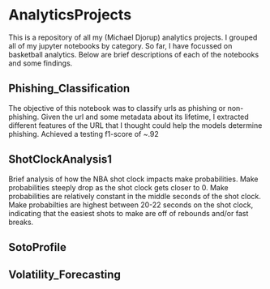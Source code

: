 # AnalyticsProjects
This is a repository of all my (Michael Djorup) analytics projects. I grouped all of my jupyter notebooks by category. So far, I have focussed on basketball analytics. Below are brief descriptions of each of the notebooks and some findings.


## Phishing_Classification
The objective of this notebook was to classify urls as phishing or non-phishing. Given the url and some metadata about its lifetime, I extracted different features of the URL that I thought could help the models determine phishing. Achieved a testing f1-score of ~.92

## ShotClockAnalysis1
Brief analysis of how the NBA shot clock impacts make probabilities. Make probabilities steeply drop as the shot clock gets closer to 0. Make probabilities are relatively constant in the middle seconds of the shot clock. Make probabilties are highest between 20-22 seconds on the shot clock, indicating that the easiest shots to make are off of rebounds and/or fast breaks.

## SotoProfile


## Volatility_Forecasting

